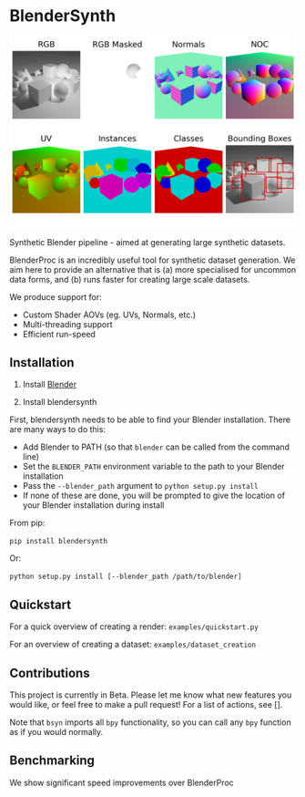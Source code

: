 # BlenderSynth

![](docs/splash.png)

Synthetic Blender pipeline - aimed at generating large synthetic datasets.

BlenderProc is an incredibly useful tool for synthetic dataset generation. We aim here to provide an alternative that is (a) more specialised for uncommon data forms, and (b) runs faster for creating large scale datasets.

We produce support for:
- Custom Shader AOVs (eg. UVs, Normals, etc.)
- Multi-threading support
- Efficient run-speed

## Installation

1) Install [Blender](https://www.blender.org)

2) Install blendersynth

First, blendersynth needs to be able to find your Blender installation. There are many ways to do this:
- Add Blender to PATH (so that `blender` can be called from the command line)
- Set the `BLENDER_PATH` environment variable to the path to your Blender installation
- Pass the `--blender_path` argument to `python setup.py install`
- If none of these are done, you will be prompted to give the location of your Blender installation during install

From pip:

```pip install blendersynth```

Or:

`python setup.py install [--blender_path /path/to/blender]`

## Quickstart

For a quick overview of creating a render: `examples/quickstart.py`

For an overview of creating a dataset: `examples/dataset_creation`

## Contributions

This project is currently in Beta. Please let me know what new features you would like, or feel free to make a pull request!
For a list of actions, see [].

Note that `bsyn` imports all `bpy` functionality, so you can call any `bpy` function as if you would normally.

## Benchmarking

We show significant speed improvements over BlenderProc
